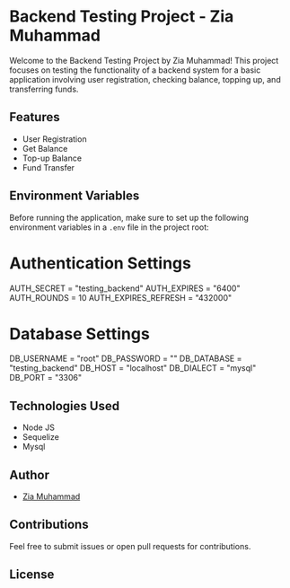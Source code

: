 # Backend Testing Project - Zia Muhammad

Welcome to the Backend Testing Project by Zia Muhammad! This project focuses on testing the functionality of a backend system for a basic application involving user registration, checking balance, topping up, and transferring funds.

## Features

- User Registration
- Get Balance
- Top-up Balance
- Fund Transfer

## Environment Variables

Before running the application, make sure to set up the following environment variables in a `.env` file in the project root:

# Authentication Settings
AUTH_SECRET = "testing_backend"
AUTH_EXPIRES = "6400"
AUTH_ROUNDS = 10
AUTH_EXPIRES_REFRESH = "432000"

# Database Settings
DB_USERNAME = "root"
DB_PASSWORD = ""
DB_DATABASE = "testing_backend"
DB_HOST = "localhost"
DB_DIALECT = "mysql"
DB_PORT = "3306"

## Technologies Used

- Node JS
- Sequelize
- Mysql

## Author

- [Zia Muhammad](https://github.com/zia123123)

## Contributions

Feel free to submit issues or open pull requests for contributions.

## License

[//]: # (Add your project license here.)
